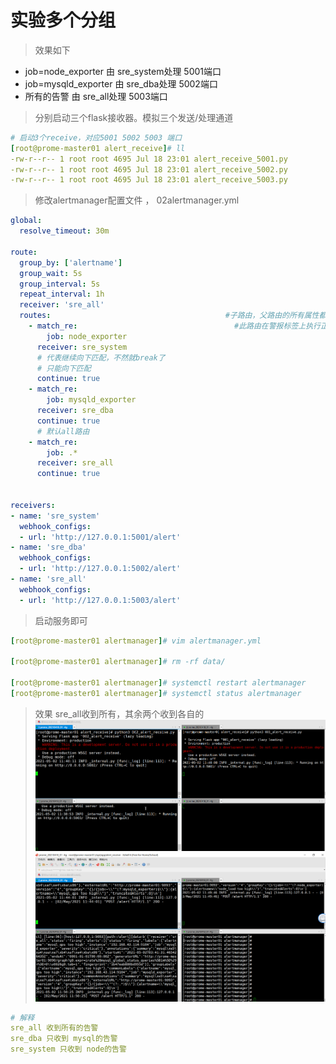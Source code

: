 # 实验多个分组
> 效果如下
- job=node_exporter 由 sre_system处理  5001端口 
- job=mysqld_exporter  由 sre_dba处理 5002端口 
- 所有的告警 由 sre_all处理 5003端口 

> 分别启动三个flask接收器。模拟三个发送/处理通道
```yaml
# 启动3个receive，对应5001 5002 5003 端口
[root@prome-master01 alert_receive]# ll
-rw-r--r-- 1 root root 4695 Jul 18 23:01 alert_receive_5001.py
-rw-r--r-- 1 root root 4695 Jul 18 23:01 alert_receive_5002.py
-rw-r--r-- 1 root root 4695 Jul 18 23:01 alert_receive_5003.py
```


> 修改alertmanager配置文件 ， 02alertmanager.yml
```yaml
global:
  resolve_timeout: 30m

route:
  group_by: ['alertname']
  group_wait: 5s
  group_interval: 5s
  repeat_interval: 1h
  receiver: 'sre_all'
  routes:                                       #子路由，父路由的所有属性都会被子路由继承
    - match_re:                                   #此路由在警报标签上执行正则表达式匹配，以捕获与服务列表相关的警报
        job: node_exporter
      receiver: sre_system
      # 代表继续向下匹配，不然就break了
      # 只能向下匹配
      continue: true
    - match_re:
        job: mysqld_exporter
      receiver: sre_dba
      continue: true
      # 默认all路由
    - match_re:
        job: .*
      receiver: sre_all
      continue: true


receivers:
- name: 'sre_system'
  webhook_configs:
  - url: 'http://127.0.0.1:5001/alert'
- name: 'sre_dba'
  webhook_configs:
  - url: 'http://127.0.0.1:5002/alert'
- name: 'sre_all'
  webhook_configs:
  - url: 'http://127.0.0.1:5003/alert'
```



> 启动服务即可
```yaml
[root@prome-master01 alertmanager]# vim alertmanager.yml
  
[root@prome-master01 alertmanager]# rm -rf data/

[root@prome-master01 alertmanager]# systemctl restart alertmanager
[root@prome-master01 alertmanager]# systemctl status alertmanager
```


> 效果 sre_all收到所有，其余两个收到各自的
![image](./pic/group1.png)
![image](./pic/group2.png)

```yaml
# 解释
sre_all 收到所有的告警
sre_dba 只收到 mysql的告警
sre_system 只收到 node的告警
```
